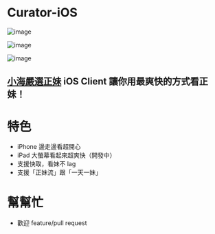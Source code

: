 Curator-iOS
===========

![image](https://github.com/chiahsien/Curator-iOS/raw/develop/Screenshots/1.png)


![image](https://github.com/chiahsien/Curator-iOS/raw/develop/Screenshots/2.png)


![image](https://github.com/chiahsien/Curator-iOS/raw/develop/Screenshots/3.png)


## [小海嚴選正妹] iOS Client 讓你用最爽快的方式看正妹！ ##

特色
====
* iPhone 邊走邊看超開心
* iPad 大螢幕看起來超爽快（開發中）
* 支援快取，看妹不 lag
* 支援「正妹流」跟「一天一妹」

幫幫忙
=====
* 歡迎 feature/pull request


[小海嚴選正妹]: http://curator.im/
